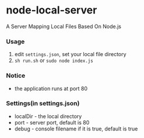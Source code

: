 # node-local-server
A Server Mapping Local Files Based On Node.js

### Usage

1. edit `settings.json`, set your local file directory
2. `sh run.sh` or `sudo node index.js`

### Notice

- the application runs at port 80

### Settings(in settings.json)

- localDir - the local directory
- port - server port, default is 80
- debug - console filename if it is true, default is true
